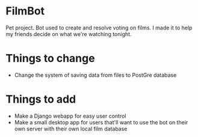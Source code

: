 # FilmBot
Pet project. Bot used to create and resolve voting on films. I made it to help my friends decide on what we're watching tonight.

# Things to change

- Change the system of saving data from files to PostGre database

# Things to add 

- Make a Django webapp for easy user control
- Make a small desktop app for users that'll want to use the bot on their own server with their own local film database
